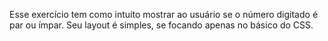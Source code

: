 Esse exercício tem como intuíto mostrar ao usuário se o número digitado é par ou ímpar. Seu layout é simples, se focando apenas no básico do CSS.
